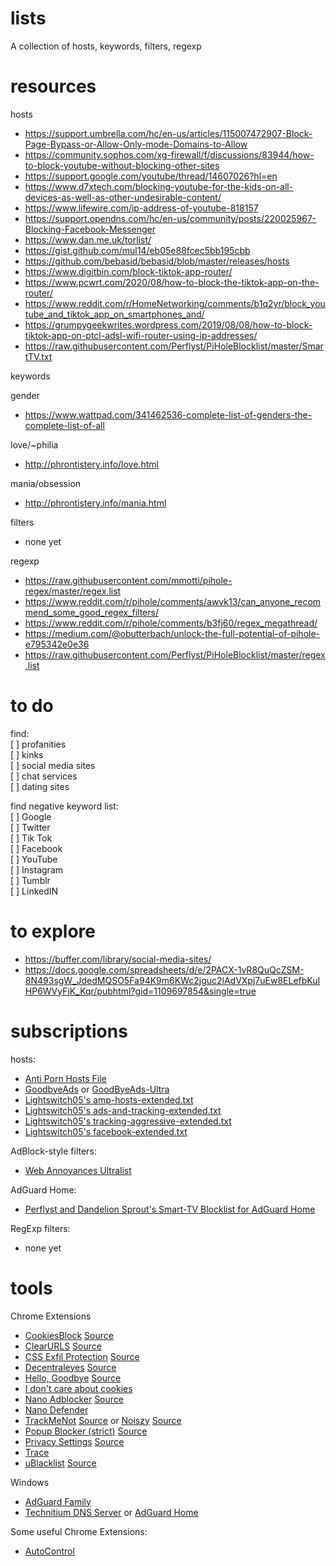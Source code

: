 # lists

A collection of hosts, keywords, filters, regexp

# resources

hosts

* https://support.umbrella.com/hc/en-us/articles/115007472907-Block-Page-Bypass-or-Allow-Only-mode-Domains-to-Allow
* https://community.sophos.com/xg-firewall/f/discussions/83944/how-to-block-youtube-without-blocking-other-sites
* https://support.google.com/youtube/thread/14607026?hl=en
* https://www.d7xtech.com/blocking-youtube-for-the-kids-on-all-devices-as-well-as-other-undesirable-content/
* https://www.lifewire.com/ip-address-of-youtube-818157
* https://support.opendns.com/hc/en-us/community/posts/220025967-Blocking-Facebook-Messenger
* https://www.dan.me.uk/torlist/
* https://gist.github.com/mul14/eb05e88fcec5bb195cbb
* https://github.com/bebasid/bebasid/blob/master/releases/hosts
* https://www.digitbin.com/block-tiktok-app-router/
* https://www.pcwrt.com/2020/08/how-to-block-the-tiktok-app-on-the-router/
* https://www.reddit.com/r/HomeNetworking/comments/b1q2yr/block_youtube_and_tiktok_app_on_smartphones_and/
* https://grumpygeekwrites.wordpress.com/2019/08/08/how-to-block-tiktok-app-on-ptcl-adsl-wifi-router-using-ip-addresses/
* https://raw.githubusercontent.com/Perflyst/PiHoleBlocklist/master/SmartTV.txt

keywords

gender
* https://www.wattpad.com/341462536-complete-list-of-genders-the-complete-list-of-all

love/~philia
* http://phrontistery.info/love.html

mania/obsession
* http://phrontistery.info/mania.html

filters

* none yet

regexp

* https://raw.githubusercontent.com/mmotti/pihole-regex/master/regex.list
* https://www.reddit.com/r/pihole/comments/awvk13/can_anyone_recommend_some_good_regex_filters/
* https://www.reddit.com/r/pihole/comments/b3fj60/regex_megathread/
* https://medium.com/@obutterbach/unlock-the-full-potential-of-pihole-e795342e0e36
* https://raw.githubusercontent.com/Perflyst/PiHoleBlocklist/master/regex.list

# to do

find: <br />
[ ] profanities <br />
[ ] kinks <br />
[ ] social media sites <br />
[ ] chat services <br />
[ ] dating sites <br />

find negative keyword list: <br />
[ ] Google <br />
[ ] Twitter <br />
[ ] Tik Tok <br />
[ ] Facebook <br />
[ ] YouTube <br />
[ ] Instagram <br />
[ ] Tumblr <br />
[ ] LinkedIN <br />

# to explore

* https://buffer.com/library/social-media-sites/
* https://docs.google.com/spreadsheets/d/e/2PACX-1vR8QuQcZSM-8N493sgW_JdedMQSO5Fa94K9m6KWc2jguc2lAdVXpj7uEw8ELefbKuIHP6WVyFjK_Kqr/pubhtml?gid=1109697854&single=true

# subscriptions

hosts:
* [Anti Porn Hosts File](https://raw.githubusercontent.com/4skinSkywalker/anti-porn-hosts-file/master/HOSTS.txt)
* [GoodbyeAds](https://raw.githubusercontent.com/jerryn70/GoodbyeAds/master/Hosts/GoodbyeAds.txt) or [GoodByeAds-Ultra](https://raw.githubusercontent.com/jerryn70/GoodbyeAds/master/Hosts/GoodbyeAds-Ultra.txt)
* [Lightswitch05's amp-hosts-extended.txt](https://www.github.developerdan.com/hosts/lists/amp-hosts-extended.txt)
* [Lightswitch05's ads-and-tracking-extended.txt](https://www.github.developerdan.com/hosts/lists/ads-and-tracking-extended.txt)
* [Lightswitch05's tracking-aggressive-extended.txt](https://www.github.developerdan.com/hosts/lists/tracking-aggressive-extended.txt)
* [Lightswitch05's facebook-extended.txt](https://www.github.developerdan.com/hosts/lists/facebook-extended.txt)

AdBlock-style filters:
* [Web Annoyances Ultralist](https://raw.githubusercontent.com/yourduskquibbles/webannoyances/master/ultralist.txt)

AdGuard Home:
* [Perflyst and Dandelion Sprout's Smart-TV Blocklist for AdGuard Home](https://raw.githubusercontent.com/Perflyst/PiHoleBlocklist/master/SmartTV-AGH.txt)

RegExp filters:
* none yet

# tools

Chrome Extensions
* [CookiesBlock](https://chrome.google.com/webstore/detail/cookiesblock-cookie-pop-u/ajkknbgennjgacpfbhdobipfhhikbldg) [Source](https://github.com/noiszy/noiszy)
* [ClearURLS](https://chrome.google.com/webstore/detail/clearurls/lckanjgmijmafbedllaakclkaicjfmnk) [Source](https://gitlab.com/KevinRoebert/ClearUrls)
* [CSS Exfil Protection](https://chrome.google.com/webstore/detail/css-exfil-protection/ibeemfhcbbikonfajhamlkdgedmekifo) [Source](https://github.com/mlgualtieri/CSS-Exfil-Protection)
* [Decentraleyes](https://chrome.google.com/webstore/detail/decentraleyes/ldpochfccmkkmhdbclfhpagapcfdljkj) [Source](https://git.synz.io/Synzvato/decentraleyes)
* [Hello, Goodbye](https://chrome.google.com/webstore/detail/hello-goodbye/nihpfpbibfgpgnfpbfedkdokihggapoi) [Source](https://github.com/bcye/Hello-Goodbye)
* [I don't care about cookies](https://chrome.google.com/webstore/detail/i-dont-care-about-cookies/fihnjjcciajhdojfnbdddfaoknhalnja)
* [Nano Adblocker](https://chrome.google.com/webstore/detail/nano-adblocker/gabbbocakeomblphkmmnoamkioajlkfo) [Source](https://github.com/NanoAdblocker/NanoCore2)
* [Nano Defender](https://chrome.google.com/webstore/detail/nano-defender/ggolfgbegefeeoocgjbmkembbncoadlbn)
* [TrackMeNot](https://chrome.google.com/webstore/detail/trackmenot/cgllkjmdafllcidaehjejjhpfkmanmka) [Source](https://github.com/vtoubiana/TrackMeNot) or [Noiszy](https://chrome.google.com/webstore/detail/noiszy/immakaidhkcddagdjmedphlnamlcdcbg) [Source](https://github.com/noiszy/noiszy)
* [Popup Blocker (strict)](https://chrome.google.com/webstore/detail/popup-blocker-strict/aefkmifgmaafnojlojpnekbpbmjiiogg) [Source](https://github.com/schomery/popup-blocker)
* [Privacy Settings](https://chrome.google.com/webstore/detail/privacy-settings/ijadljdlbkfhdoblhaedfgepliodmomj) [Source](https://github.com/schomery/privacy-settings/)
* [Trace](https://chrome.google.com/webstore/detail/trace-online-tracking-pro/njkmjblmcfiobddjgebnoeldkjcplfjb)
* [uBlacklist](https://chrome.google.com/webstore/detail/ublacklist/pncfbmialoiaghdehhbnbhkkgmjanfhe) [Source](https://github.com/iorate/uBlacklist)

Windows
* [AdGuard Family](https://adguard.com/en/license.html)
* [Technitium DNS Server](https://technitium.com/dns/) or [AdGuard Home](https://adguard.com/en/adguard-home/overview.html)

Some useful Chrome Extensions:
* [AutoControl](https://chrome.google.com/webstore/detail/autocontrol-shortcut-mana/lkaihdpfpifdlgoapbfocpmekbokmcfd)
